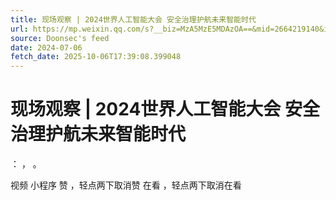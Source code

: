 ```yaml
---
title: 现场观察 | 2024世界人工智能大会 安全治理护航未来智能时代
url: https://mp.weixin.qq.com/s?__biz=MzA5MzE5MDAzOA==&mid=2664219140&idx=1&sn=c1f9065f127d67f0a30df2dbfc00445f
source: Doonsec's feed
date: 2024-07-06
fetch_date: 2025-10-06T17:39:08.399048
---
```


# 现场观察 | 2024世界人工智能大会 安全治理护航未来智能时代

：
，
。

视频
小程序
赞
，轻点两下取消赞
在看
，轻点两下取消在看